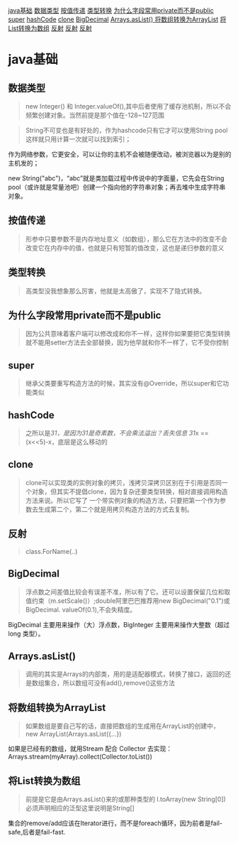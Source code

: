 [java基础](#java基础)
    [数据类型](#数据类型)
  [按值传递](#按值传递)
  [类型转换](#类型转换)
  [为什么字段常用private而不是public](#为什么字段常用private而不是public)
  [super](#super)
  [hashCode](#hashCode)
  [clone](#clone)
  [BigDecimal](#BigDecimal)
  [Arrays.asList() ](#Arrays.asList() )
  [将数组转换为ArrayList](#将数组转换为ArrayList)
  [将List转换为数组](#将List转换为数组)
  [反射](#反射)
  [反射](#反射)
  [反射](#反射)

# java基础
## 数据类型
> new Integer() 和 Integer.valueOf(),其中后者使用了缓存池机制，所以不会频繁创建对象。当然前提是那个值在-128~127范围

> String不可变也是有好处的，作为hashcode只有它才可以使用String pool这样就只用计算一次就可以找到索引；

  作为网络参数，它更安全，可以让你的主机不会被随便改动，被浏览器以为是别的主机发的；
  
  new String("abc")，“abc”就是类加载过程中传说中的字面量，它先会在String pool（或许就是常量池吧）创建一个指向他的字符串对象；再去堆中生成字符串对象。
  
## 按值传递
> 形参中只要参数不是内存地址意义（如数组），那么它在方法中的改变不会改变它在内存中的值，也就是只有短暂的值改变，这也是递归参数的意义

## 类型转换
> 高类型没我想象那么厉害，他就是太高傲了，实现不了隐式转换。

## 为什么字段常用private而不是public
> 因为公共意味着客户端可以修改成和你不一样，这样你如果要把它类型转换就不能用setter方法去全部替换，因为他早就和你不一样了，它不受你控制

## super
> 继承父类要重写构造方法的时候，其实没有@Override，所以super和它功能类似

## hashCode
> 之所以是*31，是因为31是奇素数，不会乘法溢出？丢失信息   31*x == (x<<5)-x，底层是这么移动的

## clone 
> clone可以实现类的实例对象的拷贝，浅拷贝深拷贝区别在于引用是否同一个对象，但其实不提倡clone，因为复杂还要类型转换，相对直接调用构造方法来说。所以它写了
一个带实例对象的构造方法，只要把第一个作为参数去生成第二个，第二个就是用拷贝构造方法的方式去复制。

## 反射
> class.ForName(..)

## BigDecimal
> 浮点数之间差值比较会有误差不准，所以有了它。还可以设置保留几位和取值约束（m.setScale()）;double阿里巴巴推荐用new BigDecimal("0.1")或BigDecimal.
valueOf(0.1),不会失精度。

BigDecimal 主要用来操作（大）浮点数，BigInteger 主要用来操作大整数（超过 long 类型）。

## Arrays.asList() 
>  调用的其实是Arrays的内部类，用的是适配器模式，转换了接口，返回的还是数组集合，所以数组可没有add(),remove()这些方法

## 将数组转换为ArrayList
> 如果数组是要自己写的话，直接把数组的生成用在ArrayList的创建中，new ArrayList(Arrays.asList({...}) 

如果是已经有的数组，就用Stream 配合 Collector 去实现： Arrays.stream(myArray).collect(Collector.toList())

## 将List转换为数组
> 前提是它是由Arrays.asList()来的或那种类型的   l.toArray(new String[0])  必须声明相应的泛型这里说明是String[]

 集合的remove/add应该在Iterator进行，而不是foreach循环，因为前者是fail-safe,后者是fail-fast.
